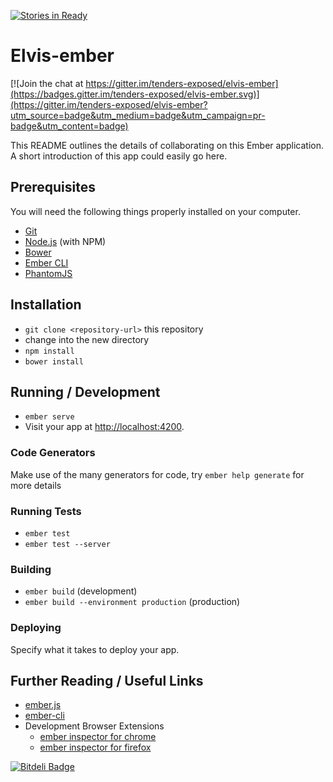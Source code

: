 [![Stories in Ready](https://badge.waffle.io/tenders-exposed/elvis-ember.png?label=ready&title=Ready)](https://waffle.io/tenders-exposed/elvis-ember)
# Elvis-ember

[![Join the chat at https://gitter.im/tenders-exposed/elvis-ember](https://badges.gitter.im/tenders-exposed/elvis-ember.svg)](https://gitter.im/tenders-exposed/elvis-ember?utm_source=badge&utm_medium=badge&utm_campaign=pr-badge&utm_content=badge)

This README outlines the details of collaborating on this Ember application.
A short introduction of this app could easily go here.

## Prerequisites

You will need the following things properly installed on your computer.

* [Git](http://git-scm.com/)
* [Node.js](http://nodejs.org/) (with NPM)
* [Bower](http://bower.io/)
* [Ember CLI](http://ember-cli.com/)
* [PhantomJS](http://phantomjs.org/)

## Installation

* `git clone <repository-url>` this repository
* change into the new directory
* `npm install`
* `bower install`

## Running / Development

* `ember serve`
* Visit your app at [http://localhost:4200](http://localhost:4200).

### Code Generators

Make use of the many generators for code, try `ember help generate` for more details

### Running Tests

* `ember test`
* `ember test --server`

### Building

* `ember build` (development)
* `ember build --environment production` (production)

### Deploying

Specify what it takes to deploy your app.

## Further Reading / Useful Links

* [ember.js](http://emberjs.com/)
* [ember-cli](http://ember-cli.com/)
* Development Browser Extensions
  * [ember inspector for chrome](https://chrome.google.com/webstore/detail/ember-inspector/bmdblncegkenkacieihfhpjfppoconhi)
  * [ember inspector for firefox](https://addons.mozilla.org/en-US/firefox/addon/ember-inspector/)



[![Bitdeli Badge](https://d2weczhvl823v0.cloudfront.net/tenders-exposed/elvis-ember/trend.png)](https://bitdeli.com/free "Bitdeli Badge")

